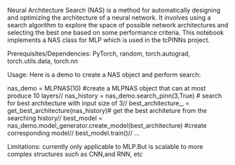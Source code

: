 Neural Architecture Search (NAS) is a method for automatically designing and optimizing the architecture of a neural network. It involves using a search algorithm to explore the space of possible network architectures and selecting the best one based on some performance criteria. This notebook implements a NAS class for MLP which is used in the tcPINNs project.

Prerequisites/Dependencies: PyTorch, random, torch.autograd, torch.utils.data, torch.nn

Usage: Here is a demo to create a NAS object and perform search:

nas_demo = MLPNAS(10) #create a MLPNAS object that can at most produce 10 layers//
nas_history = nas_demo.search_pinn(3,True) # search for best architecture with input size of 3//
best_architecture,_ = get_best_architecture(nas_history)# get the best architeture from the searching history//
best_model = nas_demo.model_generator.create_model(best_architecture) #create corresponding model//
best_model.train()//
...

Limitations: currently only applicable to MLP.But is scalable to more complex structures such as CNN,and RNN, etc

